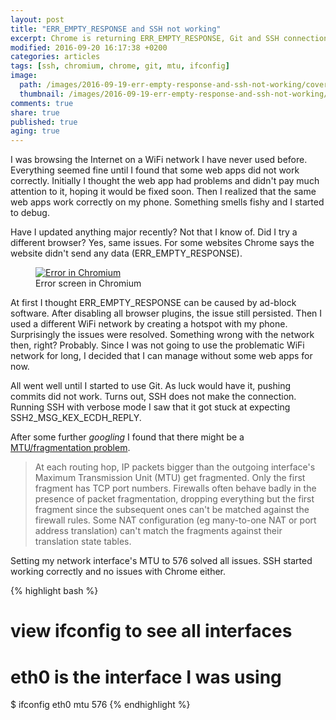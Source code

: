 ```yaml
---
layout: post
title: "ERR_EMPTY_RESPONSE and SSH not working"
excerpt: Chrome is returning ERR_EMPTY_RESPONSE, Git and SSH connection hangs at expecting SSH2_MSG_KEX_ECDH_REPLY. Seems to be an MTU/fragmentation problem.
modified: 2016-09-20 16:17:38 +0200
categories: articles
tags: [ssh, chromium, chrome, git, mtu, ifconfig]
image:
  path: /images/2016-09-19-err-empty-response-and-ssh-not-working/cover.png
  thumbnail: /images/2016-09-19-err-empty-response-and-ssh-not-working/cover_thumb.png
comments: true
share: true
published: true
aging: true
---
```


I was browsing the Internet on a WiFi network I have never used before. Everything seemed fine until I found that some web apps did not work correctly. Initially I thought the web app had problems and didn't pay much attention to it, hoping it would be fixed soon. Then I realized that the same web apps work correctly on my phone. Something smells fishy and I started to debug.

Have I updated anything major recently? Not that I know of. Did I try a different browser? Yes, same issues. For some websites Chrome says the website didn't send any data (ERR_EMPTY_RESPONSE).

<figure>
	<a href="{{ site.url}}/images/2016-09-19-err-empty-response-and-ssh-not-working/error.png" class="image-popup"><img src="{{ site.url}}/images/2016-09-19-err-empty-response-and-ssh-not-working/error.png" alt="Error in Chromium"></a>
	<figcaption>Error screen in Chromium</figcaption>
</figure>

At first I thought ERR_EMPTY_RESPONSE can be caused by ad-block software. After disabling all browser plugins, the issue still persisted. Then I used a different WiFi network by creating a hotspot with my phone. Surprisingly the issues were resolved. Something wrong with the network then, right? Probably. Since I was not going to use the problematic WiFi network for long, I decided that I can manage without some web apps for now.

All went well until I started to use Git. As luck would have it, pushing commits did not work. Turns out, SSH does not make the connection. Running SSH with verbose mode I saw that it got stuck at expecting SSH2_MSG_KEX_ECDH_REPLY.

After some further *googling* I found that there might be a [MTU/fragmentation problem](http://www.snailbook.com/faq/mtu-mismatch.auto.html).

> At each routing hop, IP packets bigger than the outgoing interface's Maximum Transmission Unit (MTU) get fragmented. Only the first fragment has TCP port numbers. Firewalls often behave badly in the presence of packet fragmentation, dropping everything but the first fragment since the subsequent ones can't be matched against the firewall rules. Some NAT configuration (eg many-to-one NAT or port address translation) can't match the fragments against their translation state tables.

Setting my network interface's MTU to 576 solved all issues. SSH started working correctly and no issues with Chrome either.

{% highlight bash %}
# view ifconfig to see all interfaces
# eth0 is the interface I was using
$ ifconfig eth0 mtu 576
{% endhighlight %}
